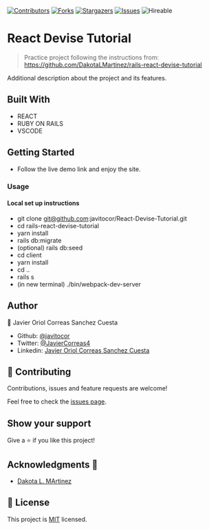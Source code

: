 <!--
*** Thanks for checking out this README Template. If you have a suggestion that would
*** make this better, please fork the repo and create a pull request or simply open
*** an issue with the tag "enhancement".
*** Thanks again! Now go create something AMAZING! :D
-->

<!-- PROJECT SHIELDS -->
<!--
*** I'm using markdown "reference style" links for readability.
*** Reference links are enclosed in brackets [ ] instead of parentheses ( ).
*** See the bottom of this document for the declaration of the reference variables
*** for contributors-url, forks-url, etc. This is an optional, concise syntax you may use.
*** https://www.markdownguide.org/basic-syntax/#reference-style-links
-->
[![Contributors][contributors-shield]][contributors-url] 
[![Forks][forks-shield]][forks-url] 
[![Stargazers][stars-shield]][stars-url] 
[![Issues][issues-shield]][issues-url] 
![Hireable](https://cdn.rawgit.com/hiendv/hireable/master/styles/default/yes.svg) 

# React Devise Tutorial

>  Practice project following the instructions from: https://github.com/DakotaLMartinez/rails-react-devise-tutorial


Additional description about the project and its features.

## Built With

- REACT
- RUBY ON RAILS
- VSCODE

## Getting Started
- Follow the live demo link and enjoy the site.

### Usage
#### Local set up instructions
- git clone git@github.com:javitocor/React-Devise-Tutorial.git
- cd rails-react-devise-tutorial
- yarn install
- rails db:migrate
- (optional) rails db:seed
- cd client
- yarn install
- cd ..
- rails s
- (in new terminal) ./bin/webpack-dev-server

## Author

👤 Javier Oriol Correas Sanchez Cuesta 
- Github: [@javitocor](https://github.com/javitocor) 
- Twitter: [@JavierCorreas4](https://twitter.com/JavierCorreas4) 
- Linkedin: [Javier Oriol Correas Sanchez Cuesta](https://www.linkedin.com/in/javier-correas-sanchez-cuesta-15289482/) 

## 🤝 Contributing

Contributions, issues and feature requests are welcome!

Feel free to check the [issues page](https://github.com/javitocor/Rail-API-tutorial/issues).

## Show your support

Give a ⭐️ if you like this project!

## Acknowledgments 🚀

- [Dakota L. MArtinez](https://github.com/javitocor/React-Devise-Tutorial)


## 📝 License

This project is [MIT](lic.url) licensed.

<!-- MARKDOWN LINKS & IMAGES -->
<!-- https://www.markdownguide.org/basic-syntax/#reference-style-links -->
[contributors-shield]: https://img.shields.io/github/contributors/javitocor/React-Devise-Tutorial.svg?style=flat-square
[contributors-url]: https://github.com/javitocor/React-Devise-Tutorial/graphs/contributors
[forks-shield]: https://img.shields.io/github/forks/javitocor/React-Devise-Tutorial.svg?style=flat-square
[forks-url]: https://github.com/javitocor/React-Devise-Tutorial/network/members
[stars-shield]: https://img.shields.io/github/stars/javitocor/React-Devise-Tutorial.svg?style=flat-square
[stars-url]: https://github.com/javitocor/React-Devise-Tutorial/stargazers
[issues-shield]: https://img.shields.io/github/issues/javitocor/React-Devise-Tutorial.svg?style=flat-square
[issues-url]: https://github.com/javitocor/React-Devise-Tutorial/issues
